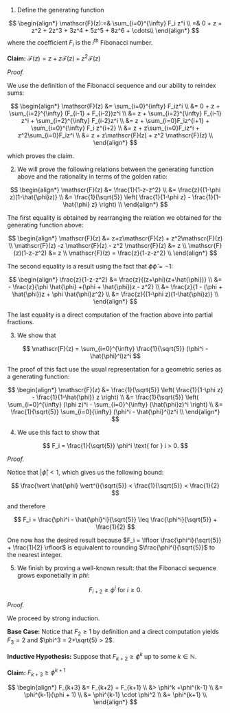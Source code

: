1. Define the generating function

$$
\begin{align*}
\mathscr{F}(z):=& \sum_{i=0}^{\infty} F_i z^i \\
               =& 0 + z + z^2 + 2z^3 + 3z^4 + 5z^5 + 8z^6 + \cdots\\
\end{align*}
$$
where the coefficient $F_i$ is the $i^{\text{th}}$ Fibonacci number.

**Claim:** $\mathscr{F}(z) = z+z\mathscr{F}(z) + z^2\mathscr{F}(z)$

*Proof.*

We use the definition of the Fibonacci sequence and our ability to reindex sums:

$$
\begin{align*}
    \mathscr{F}(z) &= \sum_{i=0}^{infty} F_iz^i \\
                   &= 0 + z + \sum_{i=2}^{\infty} (F_{i-1} + F_{i-2})z^i \\
                   &= z + \sum_{i=2}^{\infty} F_{i-1} z^i + \sum_{i=2}^{\infty} F_{i-2}z^i \\
                   &= z + \sum_{i=0}F_iz^{i+1} + \sum_{i=0}^{\infty} F_i z^{i+2} \\
                   &= z + z\sum_{i=0}F_iz^i + z^2\sum_{i=0}F_iz^i \\
                   &= z + z\mathscr{F}(z) + z^2 \mathscr{F}(z) \\
\end{align*}
$$

which proves the claim.

2. We will prove the following relations between the generating function above and the rationality in terms of the golden ratio:

$$
\begin{align*}
    \mathscr{F}(z) &= \frac{1}{1-z-z^2} \\
                   &= \frac{z}{(1-\phi z)(1-\hat{\phi}z)} \\
                   &= \frac{1}{\sqrt{5}} \left( \frac{1}{1-\phi z} - \frac{1}{1-\hat{\phi} z} \right) \\
\end{align*}
$$

The first equality is obtained by rearranging the relation we obtained for the generating function above:

$$
\begin{align*}
\mathscr{F}(z) &= z+z\mathscr{F}(z) + z^2\mathscr{F}(z) \\
\mathscr{F}(z) -z \mathscr{F}(z) - z^2 \mathscr{F}(z) &= z \\
\mathscr{F}(z)(1-z-z^2) &= z \\
\mathscr{F}(z) = \frac{z}{1-z-z^2} \\
\end{align*}
$$

The second equality is a result using the fact that $\phi \hat{\phi} = -1$:

$$
\begin{align*}
\frac{z}{1-z-z^2} &= \frac{z}{(z+\phi)(z+\hat{\phi})} \\
                  &= - \frac{z}{\phi \hat{\phi} +(\phi + \hat{\phi})z - z^2} \\
                  &= \frac{z}{1 - (\phi + \hat{\phi})z + \phi \hat{\phi}z^2} \\
                  &= \frac{z}{(1-\phi z)(1-\hat{\phi}z)} \\
\end{align*}
$$

The last equality is a direct computation of the fraction above into partial fractions.

3. We show that

$$
\mathscr{F}(z) = \sum_{i=0}^{\infty} \frac{1}{\sqrt{5}} (\phi^i - \hat{\phi}^i)z^i
$$

The proof of this fact use the usual representation for a geometric series as a generating function:

$$
\begin{align*}
    \mathscr{F}(z) &= \frac{1}{\sqrt{5}} \left( \frac{1}{1-\phi z} - \frac{1}{1-\hat{\phi}} z \right) \\
                   &= \frac{1}{\sqrt{5}} \left( \sum_{i=0}^{\infty} (\phi z)^i - \sum_{i=0}^{\infty} (\hat{\phi}z)^i \right) \\
                   &= \frac{1}{\sqrt{5}} \sum_{i=0}{\infty} (\phi^i - \hat{\phi}^i)z^i \\
\end{align*}
$$

4. We use this fact to show that

$$
    F_i = \frac{1}{\sqrt{5}} \phi^i \text{ for } i > 0.
$$

*Proof.*

Notice that $\vert \hat{\phi} \vert < 1$, which gives us the following bound:

$$
\frac{\vert \hat{\phi} \vert^i}{\sqrt{5}} < \frac{1}{\sqrt{5}} < \frac{1}{2}
$$

and therefore

$$
F_i = \frac{\phi^i - \hat{\phi}^i}{\sqrt{5}} \leq \frac{\phi^i}{\sqrt{5}} + \frac{1}{2}
$$

One now has the desired result  because $F_i = \lfloor \frac{\phi^i}{\sqrt{5}} + \frac{1}{2} \rfloor$ is equivalent to rounding $\frac{\phi^i}{\sqrt{5}}$ to the nearest integer.

5. We finish by proving a well-known result: that the Fibonacci sequence grows exponetially in $phi$:

$$
F_{i+2} \geq \phi^i \text{ for } i \geq 0.
$$

*Proof.*

We proceed by strong induction.

**Base Case:** Notice that $F_2 \geq 1$ by definition and a direct computation yields $F_3 = 2$ and $\phi^3 = 2+\sqrt{5} > 2$.

**Inductive Hypothesis:** Suppose that $F_{k+2} \geq \phi^k$ up to some $k \in \mathbb{N}$.

**Claim:** $F_{k+3} \geq \phi^{k+1}$

$$
\begin{align*}
F_{k+3} &= F_{k+2} + F_{k+1} \\
        &> \phi^k +\phi^{k-1} \\
        &= \phi^{k-1}(\phi + 1) \\
        &= \phi^{k-1} \cdot  \phi^2 \\
        &= \phi^{k+1} \\
\end{align*}
$$
